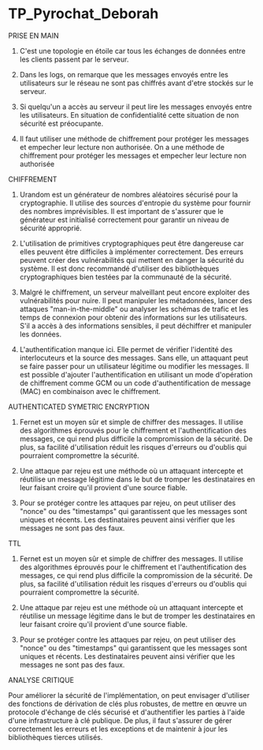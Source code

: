 # TP_Pyrochat_Deborah

PRISE EN MAIN

1. C'est une topologie en étoile car tous les échanges de données entre les clients passent par le serveur.

2. Dans les logs, on remarque que les messages envoyés entre les utilisateurs sur le réseau ne sont pas chiffrés avant d'etre stockés sur le serveur.

3. Si quelqu'un a accès au serveur il peut lire les messages envoyés entre les utilisateurs. En situation de confidentialité cette situation de non sécurité est préocupante.

4. Il faut utiliser une méthode de chiffrement pour protéger les messages et empecher leur lecture non authorisée. On a une méthode de chiffrement pour protéger les messages et empecher leur lecture non authorisée


CHIFFREMENT

1. Urandom est un générateur de nombres aléatoires sécurisé pour la cryptographie. Il utilise des sources d'entropie du système pour fournir des nombres imprévisibles. Il est important de s'assurer que le générateur est initialisé correctement pour garantir un niveau de sécurité approprié.

2. L'utilisation de primitives cryptographiques peut être dangereuse car elles peuvent être difficiles à implémenter correctement. Des erreurs peuvent créer des vulnérabilités qui mettent en danger la sécurité du système. Il est donc recommandé d'utiliser des bibliothèques cryptographiques bien testées par la communauté de la sécurité.

3. Malgré le chiffrement, un serveur malveillant peut encore exploiter des vulnérabilités pour nuire. Il peut manipuler les métadonnées, lancer des attaques "man-in-the-middle" ou analyser les schémas de trafic et les temps de connexion pour obtenir des informations sur les utilisateurs. S'il a accès à des informations sensibles, il peut déchiffrer et manipuler les données.

4. L'authentification manque ici. Elle permet de vérifier l'identité des interlocuteurs et la source des messages. Sans elle, un attaquant peut se faire passer pour un utilisateur légitime ou modifier les messages. Il est possible d'ajouter l'authentification en utilisant un mode d'opération de chiffrement comme GCM ou un code d'authentification de message (MAC) en combinaison avec le chiffrement.




 AUTHENTICATED SYMETRIC ENCRYPTION

1. Fernet est un moyen sûr et simple de chiffrer des messages. Il utilise des algorithmes éprouvés pour le chiffrement et l'authentification des messages, ce qui rend plus difficile la compromission de la sécurité. De plus, sa facilité d'utilisation réduit les risques d'erreurs ou d'oublis qui pourraient compromettre la sécurité.

2. Une attaque par rejeu est une méthode où un attaquant intercepte et réutilise un message légitime dans le but de tromper les destinataires en leur faisant croire qu'il provient d'une source fiable.

3. Pour se protéger contre les attaques par rejeu, on peut utiliser des "nonce" ou des "timestamps" qui garantissent que les messages sont uniques et récents. Les destinataires peuvent ainsi vérifier que les messages ne sont pas des faux.


TTL

1. Fernet est un moyen sûr et simple de chiffrer des messages. Il utilise des algorithmes éprouvés pour le chiffrement et l'authentification des messages, ce qui rend plus difficile la compromission de la sécurité. De plus, sa facilité d'utilisation réduit les risques d'erreurs ou d'oublis qui pourraient compromettre la sécurité.

2. Une attaque par rejeu est une méthode où un attaquant intercepte et réutilise un message légitime dans le but de tromper les destinataires en leur faisant croire qu'il provient d'une source fiable.

3. Pour se protéger contre les attaques par rejeu, on peut utiliser des "nonce" ou des "timestamps" qui garantissent que les messages sont uniques et récents. Les destinataires peuvent ainsi vérifier que les messages ne sont pas des faux.



ANALYSE CRITIQUE


Pour améliorer la sécurité de l'implémentation, on peut envisager d'utiliser des fonctions de dérivation de clés plus robustes, de mettre en œuvre un protocole d'échange de clés sécurisé et d'authentifier les parties à l'aide d'une infrastructure à clé publique. De plus, il faut s'assurer de gérer correctement les erreurs et les exceptions et de maintenir à jour les bibliothèques tierces utilisés.



